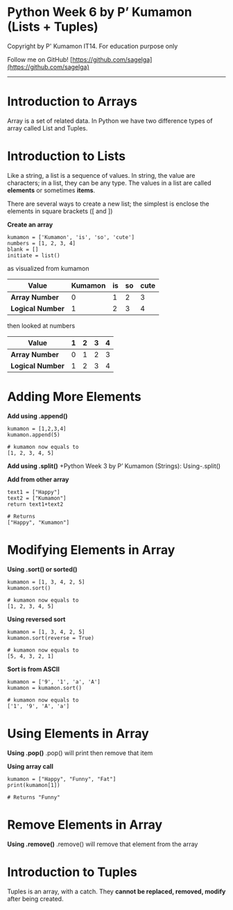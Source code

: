 # Python Week 6 by P’ Kumamon (Lists + Tuples)

Copyright by P' Kumamon IT14.
For education purpose only

Follow me on GitHub!
[https://github.com/sagelga](https://github.com/sagelga)

----------
# Introduction to Arrays

Array is a set of related data. In Python we have two difference types of array called List and Tuples.

# Introduction to Lists

Like a string, a list is a sequence of values. In string, the value are characters; in a list, they can be any type. The values in a list are called **elements** or sometimes **items**.

There are several ways to create a new list; the simplest is enclose the elements in square brackets ([ and ])

**Create an array**

    kumamon = ['Kumamon', 'is', 'so', 'cute']
    numbers = [1, 2, 3, 4]
    blank = []
    initiate = list()

as visualized from kumamon

| **Value**          | Kumamon | is | so | cute |
| ------------------ | ------- | -- | -- | ---- |
| **Array Number**   | 0       | 1  | 2  | 3    |
| **Logical Number** | 1       | 2  | 3  | 4    |


then looked at numbers

| **Value**          | 1 | 2 | 3 | 4 |
| ------------------ | - | - | - | - |
| **Array Number**   | 0 | 1 | 2 | 3 |
| **Logical Number** | 1 | 2 | 3 | 4 |

# Adding More Elements

**Add using .append()**

    kumamon = [1,2,3,4]
    kumamon.append(5)

    # kumamon now equals to
    [1, 2, 3, 4, 5]

**Add using .split()**
+Python Week 3 by P’ Kumamon (Strings): Using-.split()

**Add from other array**

    text1 = ["Happy"]
    text2 = ["Kumamon"]
    return text1+text2

    # Returns
    ["Happy", "Kumamon"]
# Modifying Elements in Array

**Using .sort() or sorted()**

    kumamon = [1, 3, 4, 2, 5]
    kumamon.sort()

    # kumamon now equals to
    [1, 2, 3, 4, 5]

**Using reversed sort**

    kumamon = [1, 3, 4, 2, 5]
    kumamon.sort(reverse = True)

    # kumamon now equals to
    [5, 4, 3, 2, 1]

**Sort is from ASCII**

    kumamon = ['9', '1', 'a', 'A']
    kumamon = kumamon.sort()

    # kumamon now equals to
    ['1', '9', 'A', 'a']
# Using Elements in Array

**Using .pop()**
.pop() will print then remove that item

**Using array call**

    kumamon = ["Happy", "Funny", "Fat"]
    print(kumamon[1])

    # Returns "Funny"
# Remove Elements in Array

**Using .remove()**
.remove() will remove that element from the array


# Introduction to Tuples

Tuples is an array, with a catch. They **cannot be replaced, removed, modify** after being created.
